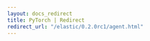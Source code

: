 ```yaml
---
layout: docs_redirect
title: PyTorch | Redirect
redirect_url: "/elastic/0.2.0rc1/agent.html"
---
```

